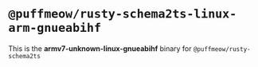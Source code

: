 # `@puffmeow/rusty-schema2ts-linux-arm-gnueabihf`

This is the **armv7-unknown-linux-gnueabihf** binary for `@puffmeow/rusty-schema2ts`
